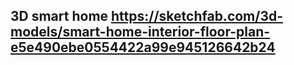 ## 3D smart home https://sketchfab.com/3d-models/smart-home-interior-floor-plan-e5e490ebe0554422a99e945126642b24
